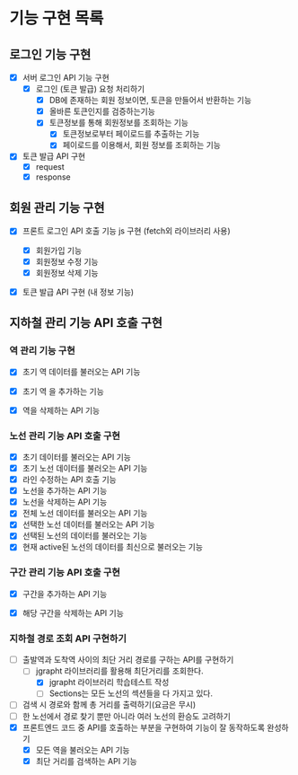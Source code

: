 # 기능 구현 목록

## 로그인 기능 구현
- [x] 서버 로그인 API 기능 구현
  - [x] 로그인 (토큰 발급) 요청 처리하기
    - [x] DB에 존재하는 회원 정보이면, 토큰을 만들어서 반환하는 기능
    - [x] 올바른 토큰인지를 검증하는기능
    - [x] 토큰정보를 통해 회원정보를 조회하는 기능
      - [x] 토큰정보로부터 페이로드를 추출하는 기능
      - [x] 페이로드를 이용해서, 회원 정보를 조회하는 기능

- [x] 토큰 발급 API 구현
    - [x] request
    - [x] response

## 회원 관리 기능 구현
- [x] 프론트 로그인 API 호출 기능 js 구현 (fetch외 라이브러리 사용)
  - [x] 회원가입 기능
  - [x] 회원정보 수정 기능
  - [x] 회원정보 삭제 기능
- [x] 토큰 발급 API 구현 (내 정보 기능)


## 지하철 관리 기능 API 호출 구현
### 역 관리 기능 구현
- [x] 초기 역 데이터를 불러오는 API 기능
- [x] 초기 역 을 추가하는 기능
- [x] 역을 삭제하는 API 기능


### 노선 관리 기능 API 호출 구현
- [x] 초기  데이터를 불러오는 API 기능
- [x] 초기 노선 데이터를 불러오는 API 기능
- [x] 라인 수정하는 API 호출 기능
- [x] 노선을 추가하는 API 기능
- [x] 노선을 삭제하는 API 기능
- [x] 전체 노선 데이터를 불러오는 API 기능
- [x] 선택한 노선 데이터를 불러오는 API 기능
- [x] 선택된 노선의 데이터를 불러오는 기능
- [x] 현재 active된 노선의 데이터를 최신으로 불러오는 기능

### 구간 관리 기능 API 호출 구현
- [x] 구간을 추가하는 API 기능
- [x] 해당 구간을 삭제하는 API 기능


### 지하철 경로 조회 API 구현하기
- [ ] 출발역과 도착역 사이의 최단 거리 경로를 구하는 API를 구현하기
  - [ ] jgrapht 라이브러리를 활용해 최단거리를 조회한다.
    - [x] jgrapht 라이브러리 학습테스트 작성
    - [ ] Sections는 모든 노선의 섹션들을 다 가지고 있다.
- [ ] 검색 시 경로와 함께 총 거리를 출력하기(요금은 무시)
- [ ] 한 노선에서 경로 찾기 뿐만 아니라 여러 노선의 환승도 고려하기
- [x] 프론트엔드 코드 중 API를 호출하는 부분을 구현하여 기능이 잘 동작하도록 완성하기
  - [x] 모든 역을 불러오는 API 기능
  - [x] 최단 거리를 검색하는 API 기능